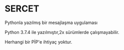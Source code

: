 # SERCET
Pythonla yazılmış bir mesajlaşma uygulaması




Python 3.7.4 ile yazılmıştır,2x sürümlerde çalışmayabilir.



Herhangi  bir PİP'e ihtiyaç yoktur.


                     
                     
                     
